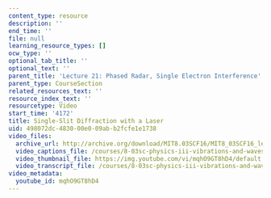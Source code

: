 ```yaml
---
content_type: resource
description: ''
end_time: ''
file: null
learning_resource_types: []
ocw_type: ''
optional_tab_title: ''
optional_text: ''
parent_title: 'Lecture 21: Phased Radar, Single Electron Interference'
parent_type: CourseSection
related_resources_text: ''
resource_index_text: ''
resourcetype: Video
start_time: '4172'
title: Single-Slit Diffraction with a Laser
uid: 498072dc-4830-00e0-09ab-b2fcfe1e1738
video_files:
  archive_url: http://archive.org/download/MIT8.03SCF16/MIT8_03SCF16_lec21_300k.mp4
  video_captions_file: /courses/8-03sc-physics-iii-vibrations-and-waves-fall-2016/bc526d9c702a568ebbc1069e493fe564_mqhO9GT8hD4.vtt
  video_thumbnail_file: https://img.youtube.com/vi/mqhO9GT8hD4/default.jpg
  video_transcript_file: /courses/8-03sc-physics-iii-vibrations-and-waves-fall-2016/759d2edf3ccb60d7807a08a6cfcdbf94_mqhO9GT8hD4.pdf
video_metadata:
  youtube_id: mqhO9GT8hD4
---
```

